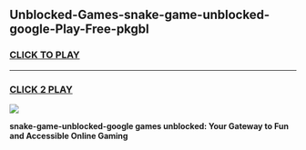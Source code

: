 
## Unblocked-Games-snake-game-unblocked-google-Play-Free-pkgbl
<h3>
<a href="https://premium76.site?title=snake-game-unblocked-google&ref=10A">CLICK TO PLAY</a></h3>
<hr>

<h3>
<a href="https://premium76.site?title=snake-game-unblocked-google&ref=10A">CLICK 2 PLAY</a>
  
</h3>

<a href="https://premium76.site?title=snake-game-unblocked-google&ref=10A"><img src="https://clearcache.store/games.png"></a>


**snake-game-unblocked-google games unblocked: Your Gateway to Fun and Accessible Online Gaming**
